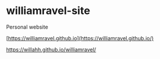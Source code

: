 # williamravel-site
Personal website


[https://williamravel.github.io](https://williamravel.github.io/)


https://willahh.github.io/williamravel/
